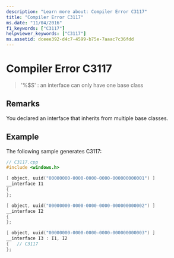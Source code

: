 ```yaml
---
description: "Learn more about: Compiler Error C3117"
title: "Compiler Error C3117"
ms.date: "11/04/2016"
f1_keywords: ["C3117"]
helpviewer_keywords: ["C3117"]
ms.assetid: dceee392-d4c7-4599-b75e-7aaac7c36fdd
---
```

# Compiler Error C3117

> '%$S' : an interface can only have one base class

## Remarks

You declared an interface that inherits from multiple base classes.

## Example

The following sample generates C3117:

```cpp
// C3117.cpp
#include <windows.h>

[ object, uuid("00000000-0000-0000-0000-000000000001") ]
__interface I1
{
};

[ object, uuid("00000000-0000-0000-0000-000000000002") ]
__interface I2
{
};

[ object, uuid("00000000-0000-0000-0000-000000000003") ]
__interface I3 : I1, I2
{   // C3117
};
```
